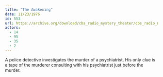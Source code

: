 ```yaml
---
title: "The Awakening"
date: 11/23/1976
id: 553
url: https://archive.org/download/cbs_radio_mystery_theater/cbs_radio_mystery_theater-0551-0600.zip/cbs_radio_mystery_theater-0551-0600%2Fcbsrmt_0553_the_awakening.mp3
actors:
  - 14
  - 95
  - 35
  - 2
---
```

A police detective investigates the murder of a psychiatrist. His only clue is a tape of the murderer consulting with his psychiatrist just before the murder.